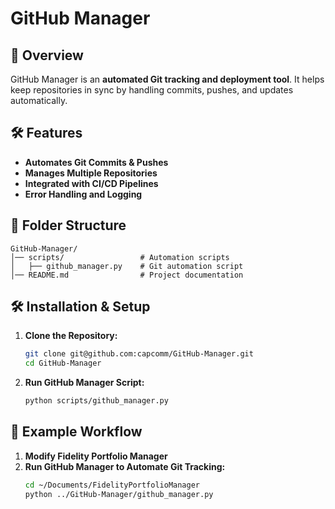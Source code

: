 # **GitHub Manager**

## 🚀 Overview
GitHub Manager is an **automated Git tracking and deployment tool**. It 
helps keep repositories in sync by handling commits, pushes, and updates 
automatically.

## 🛠️ Features
- **Automates Git Commits & Pushes**
- **Manages Multiple Repositories**
- **Integrated with CI/CD Pipelines**
- **Error Handling and Logging**

## 📂 Folder Structure
```plaintext
GitHub-Manager/
│── scripts/                 # Automation scripts
│   ├── github_manager.py    # Git automation script
│── README.md                # Project documentation
```

## 🛠️ Installation & Setup
1. **Clone the Repository:**
   ```bash
   git clone git@github.com:capcomm/GitHub-Manager.git
   cd GitHub-Manager
   ```
2. **Run GitHub Manager Script:**
   ```bash
   python scripts/github_manager.py
   ```

## 🚀 Example Workflow
1. **Modify Fidelity Portfolio Manager**
2. **Run GitHub Manager to Automate Git Tracking:**
   ```bash
   cd ~/Documents/FidelityPortfolioManager
   python ../GitHub-Manager/github_manager.py
   ```
